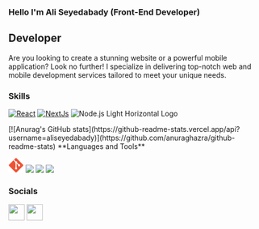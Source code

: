 ### Hello I'm Ali Seyedabady (Front-End Developer)

## Developer

Are you looking to create a stunning website or a powerful mobile application? Look no further! I specialize in delivering top-notch web and mobile development services tailored to meet your unique needs.

### Skills

<p align="left">
  <a href="https://react.dev/" target="_blank" rel="noreferrer"><img src="https://upload.wikimedia.org/wikipedia/commons/a/a7/React-icon.svg" width="36" height="36" alt="React" /></a>
  <a href="https://nextjs.org/" target="_blank" rel="noreferrer"><img src="https://seeklogo.com/images/N/next-js-logo-8FCFF51DD2-seeklogo.com.png" width="36" height="36" alt="NextJs" /></a>
  <a><img alt="Node.js Light Horizontal Logo" src="https://nodejs.org/static/logos/jsIconGreen.svg"  width="36" height="36"></a>
</p>
[![Anurag's GitHub stats](https://github-readme-stats.vercel.app/api?username=aliseyedabady)](https://github.com/anuraghazra/github-readme-stats)
**Languages and Tools**

<code><img height="30" src="https://raw.githubusercontent.com/Kuruchy/Kuruchy/master/data/git.svg"></code>
<code><img height="30" src="https://upload.wikimedia.org/wikipedia/commons/a/a7/React-icon.svg"></code>
<code><img height="30" src="https://upload.wikimedia.org/wikipedia/commons/9/99/Unofficial_JavaScript_logo_2.svg"></code>
<code><img height="30" src="https://seeklogo.com/images/N/next-js-logo-8FCFF51DD2-seeklogo.com.png"></code>

### Socials

<p align="left">
    <a href="https://www.instagram.com/aliseyedabady.dev" target="_blank" rel="noreferrer"><img src="https://raw.githubusercontent.com/danielcranney/readme-generator/main/public/icons/socials/instagram.svg" width="32" height="32" /></a>
<a href="https://www.linkedin.com/in/aliseyedabady/" target="_blank" rel="noreferrer"><img src="https://raw.githubusercontent.com/danielcranney/readme-generator/main/public/icons/socials/linkedin.svg" width="32" height="32" /></a>
